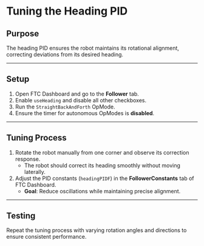 # Tuning the Heading PID

## Purpose

The heading PID ensures the robot maintains its rotational alignment, correcting deviations from its desired heading.

---

## Setup

1. Open FTC Dashboard and go to the **Follower** tab.
2. Enable `useHeading` and disable all other checkboxes.
3. Run the `StraightBackAndForth` OpMode.
4. Ensure the timer for autonomous OpModes is **disabled**.

---

## Tuning Process

1. Rotate the robot manually from one corner and observe its correction response.
    - The robot should correct its heading smoothly without moving laterally.
2. Adjust the PID constants (`headingPIDF`) in the **FollowerConstants** tab of FTC Dashboard.
    - **Goal**: Reduce oscillations while maintaining precise alignment.

---

## Testing

Repeat the tuning process with varying rotation angles and directions to ensure consistent performance.
